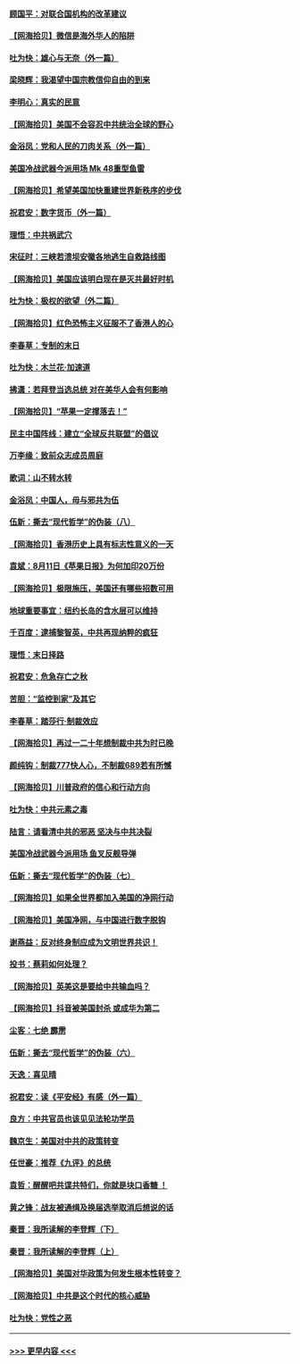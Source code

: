 #### [顾国平：对联合国机构的改革建议](../pages/nsc993/n12339928.md?t=08190151) 
#### [【网海拾贝】微信是海外华人的陷阱](../pages/nsc993/n12338868.md?t=08190151) 
#### [吐为快：雄心与无奈（外一篇）](../pages/nsc993/n12338132.md?t=08190151) 
#### [梁晓辉：我渴望中国宗教信仰自由的到来](../pages/nsc993/n12336657.md?t=08190151) 
#### [李明心：真实的民意](../pages/nsc993/n12336089.md?t=08190151) 
#### [【网海拾贝】美国不会容忍中共统治全球的野心](../pages/nsc993/n12336063.md?t=08190151) 
#### [金浴凤：党和人民的刀肉关系（外一篇）](../pages/nsc993/n12335834.md?t=08190151) 
#### [美国冷战武器今派用场 Mk 48重型鱼雷](../pages/nsc993/n12335354.md?t=08190151) 
#### [【网海拾贝】希望美国加快重建世界新秩序的步伐](../pages/nsc993/n12334224.md?t=08190151) 
#### [祝君安：数字货币（外一篇）](../pages/nsc993/n12334186.md?t=08190151) 
#### [理悟：中共祸武穴](../pages/nsc993/n12333962.md?t=08190151) 
#### [宋征时：三峡若溃坝安徽各地逃生自救路线图](../pages/nsc993/n12332450.md?t=08190151) 
#### [【网海拾贝】美国应该明白现在是灭共最好时机](../pages/nsc993/n12332313.md?t=08190151) 
#### [吐为快：极权的欲望（外二篇）](../pages/nsc993/n12332089.md?t=08190151) 
#### [【网海拾贝】红色恐怖主义征服不了香港人的心](../pages/nsc993/n12329296.md?t=08190151) 
#### [李春草：专制的末日](../pages/nsc993/n12329079.md?t=08190151) 
#### [吐为快：木兰花‧加速道](../pages/nsc993/n12327366.md?t=08190151) 
#### [拂潇：若拜登当选总统 对在美华人会有何影响](../pages/nsc993/n12295996.md?t=08190151) 
#### [【网海拾贝】“苹果一定撑落去！”](../pages/nsc993/n12326784.md?t=08190151) 
#### [民主中国阵线：建立“全球反共联盟”的倡议](../pages/nsc993/n12324177.md?t=08190151) 
#### [万李缘：致前众志成员周庭](../pages/nsc993/n12324635.md?t=08190151) 
#### [歌词：山不转水转](../pages/nsc993/n12324599.md?t=08190151) 
#### [金浴凤：中国人，毋与邪共为伍](../pages/nsc993/n12324257.md?t=08190151) 
#### [伍新：撕去“现代哲学”的伪装（八）](../pages/nsc993/n12324188.md?t=08190151) 
#### [【网海拾贝】香港历史上具有标志性意义的一天](../pages/nsc993/n12324021.md?t=08190151) 
#### [袁斌：8月11日《苹果日报》为何加印20万份](../pages/nsc993/n12323955.md?t=08190151) 
#### [【网海拾贝】极限施压，美国还有哪些招数可用](../pages/nsc993/n12322512.md?t=08190151) 
#### [地球重要事宜：纽约长岛的含水层可以维持](../pages/nsc993/n12321844.md?t=08190151) 
#### [千百度：逮捕黎智英，中共再现纳粹的疯狂](../pages/nsc993/n12321777.md?t=08190151) 
#### [理悟：末日择路](../pages/nsc993/n12320812.md?t=08190151) 
#### [祝君安：危急存亡之秋](../pages/nsc993/n12320795.md?t=08190151) 
#### [苦胆：“监控到家”及其它](../pages/nsc993/n12320751.md?t=08190151) 
#### [李春草：踏莎行·制裁效应](../pages/nsc993/n12318290.md?t=08190151) 
#### [【网海拾贝】再过一二十年想制裁中共为时已晚](../pages/nsc993/n12318195.md?t=08190151) 
#### [颜纯钩：制裁777快人心，不制裁689若有所憾](../pages/nsc993/n12316912.md?t=08190151) 
#### [【网海拾贝】川普政府的信心和行动方向](../pages/nsc993/n12316673.md?t=08190151) 
#### [吐为快：中共元素之毒](../pages/nsc993/n12316547.md?t=08190151) 
#### [陆言：请看清中共的邪恶 坚决与中共决裂](../pages/nsc993/n12315784.md?t=08190151) 
#### [美国冷战武器今派用场 鱼叉反舰导弹](../pages/nsc993/n12316258.md?t=08190151) 
#### [伍新：撕去“现代哲学”的伪装（七）](../pages/nsc993/n12315846.md?t=08190151) 
#### [【网海拾贝】如果全世界都加入美国的净网行动](../pages/nsc993/n12315588.md?t=08190151) 
#### [【网海拾贝】美国净网，与中国进行数字脱钩](../pages/nsc993/n12312813.md?t=08190151) 
#### [谢燕益：反对终身制应成为文明世界共识！](../pages/nsc993/n12310465.md?t=08190151) 
#### [投书：蔡莉如何处理？](../pages/nsc993/n12310224.md?t=08190151) 
#### [【网海拾贝】英美这是要给中共输血吗？](../pages/nsc993/n12307646.md?t=08190151) 
#### [【网海拾贝】抖音被美国封杀 或成华为第二](../pages/nsc993/n12305277.md?t=08190151) 
#### [尘客：七绝 霹雳](../pages/nsc993/n12304053.md?t=08190151) 
#### [伍新：撕去“现代哲学”的伪装（六）](../pages/nsc993/n12303243.md?t=08190151) 
#### [天逸：喜见晴](../pages/nsc993/n12303226.md?t=08190151) 
#### [祝君安：读《平安经》有感（外一篇）](../pages/nsc993/n12303170.md?t=08190151) 
#### [良方：中共官员也该见见法轮功学员](../pages/nsc993/n12302985.md?t=08190151) 
#### [魏京生：美国对中共的政策转变](../pages/nsc993/n12302929.md?t=08190151) 
#### [任世豪：推荐《九评》的总统](../pages/nsc993/n12302838.md?t=08190151) 
#### [袁哲：醒醒吧共谍共特们，你就是块口香糖 ！](../pages/nsc993/n12302678.md?t=08190151) 
#### [黄之锋：战友被通缉及换届选举取消后想说的话](../pages/nsc993/n12302681.md?t=08190151) 
#### [秦晋：我所读解的李登辉（下）](../pages/nsc993/n12302171.md?t=08190151) 
#### [秦晋：我所读解的李登辉（上）](../pages/nsc993/n12301979.md?t=08190151) 
#### [【网海拾贝】美国对华政策为何发生根本性转变？](../pages/nsc993/n12302091.md?t=08190151) 
#### [【网海拾贝】中共是这个时代的核心威胁](../pages/nsc993/n12300541.md?t=08190151) 
#### [吐为快：党性之恶](../pages/nsc993/n12300263.md?t=08190151) 

----
#### [ >>> 更早内容 <<< ](../indexes/nsc993-earlier.md)
